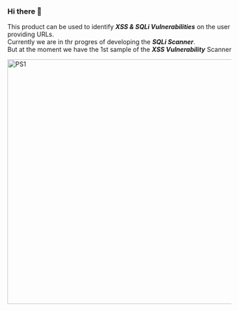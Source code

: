 ### Hi there 👋

This product can be used to identify <b><i>XSS & SQLi Vulnerabilities</b></i> on the user providing URLs.
<br>Currently we are in thr progres of developing the <b><i>SQLi Scanner</b></i>.
<br>But at the moment we have the 1st sample of the <b><i>XSS Vulnerability</b></i> Scanner 

<img width="550" alt="PS1" src="https://user-images.githubusercontent.com/80711739/196030419-e01304b9-91e0-4c3f-a192-cde9ba790d42.png">

